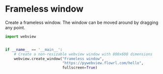 # Frameless window

Create a frameless window. The window can be moved around by dragging any point.

``` python
import webview


if __name__ == '__main__':
    # Create a non-resizable webview window with 800x600 dimensions
    webview.create_window("Frameless window",
                          "https://pywebview.flowrl.com/hello",
                          fullscreen=True)
```
